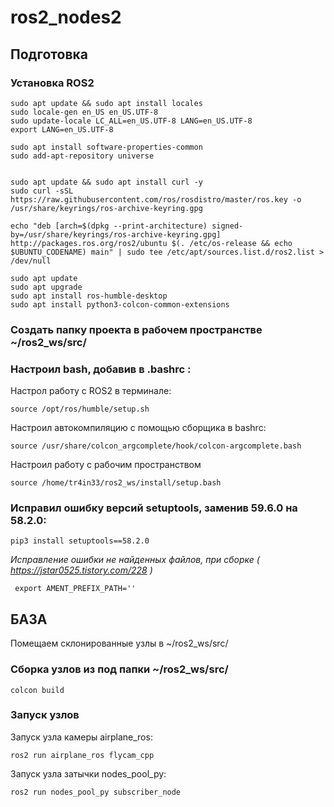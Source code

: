 # ros2_nodes2

## Подготовка

### Установка ROS2

    sudo apt update && sudo apt install locales
    sudo locale-gen en_US en_US.UTF-8
    sudo update-locale LC_ALL=en_US.UTF-8 LANG=en_US.UTF-8
    export LANG=en_US.UTF-8

    sudo apt install software-properties-common
    sudo add-apt-repository universe


    sudo apt update && sudo apt install curl -y
    sudo curl -sSL https://raw.githubusercontent.com/ros/rosdistro/master/ros.key -o /usr/share/keyrings/ros-archive-keyring.gpg

    echo "deb [arch=$(dpkg --print-architecture) signed-by=/usr/share/keyrings/ros-archive-keyring.gpg] http://packages.ros.org/ros2/ubuntu $(. /etc/os-release && echo $UBUNTU_CODENAME) main" | sudo tee /etc/apt/sources.list.d/ros2.list > /dev/null

    sudo apt update
    sudo apt upgrade
    sudo apt install ros-humble-desktop
    sudo apt install python3-colcon-common-extensions


### Создать папку проекта в рабочем пространстве ~/ros2_ws/src/

### Настроил bash, добавив в .bashrc :

Настрол работу с ROS2 в терминале:

    source /opt/ros/humble/setup.sh

Настроил автокомпиляцию с помощью сборщика в bashrc:

    source /usr/share/colcon_argcomplete/hook/colcon-argcomplete.bash
 
Настроил работу с рабочим пространством

    source /home/tr4in33/ros2_ws/install/setup.bash


### Исправил ошибку версий setuptools, заменив 59.6.0 на 58.2.0:

    pip3 install setuptools==58.2.0


*Исправление ошибки не найденных файлов, при сборке ( https://jstar0525.tistory.com/228 )*

     export AMENT_PREFIX_PATH=''

## БАЗА

Помещаем склонированные узлы в ~/ros2_ws/src/ 

### Сборка узлов из под папки ~/ros2_ws/src/

	colcon build	

### Запуск узлов

Запуск узла камеры airplane_ros:

	ros2 run airplane_ros flycam_cpp 

Запуск узла затычки nodes_pool_py:

	ros2 run nodes_pool_py subscriber_node
